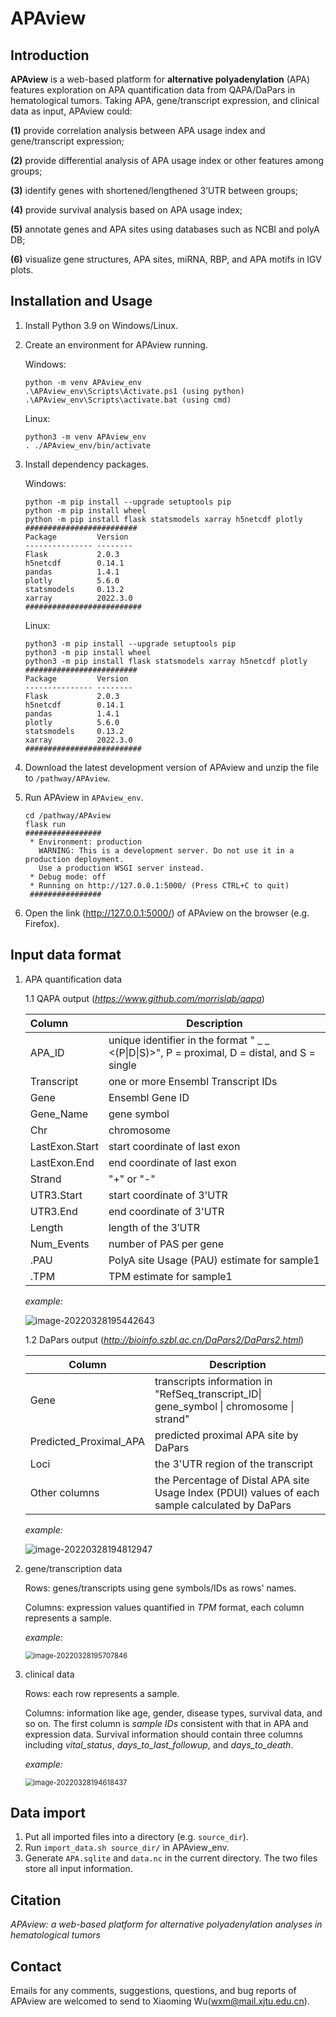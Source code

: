 # APAview

## Introduction

**APAview** is a web-based platform for **alternative polyadenylation** (APA) features exploration on APA quantification data from QAPA/DaPars in hematological tumors. Taking APA, gene/transcript expression, and clinical data as input, APAview could:

**(1)** provide correlation analysis between APA usage index and gene/transcript expression;

**(2)** provide differential analysis of APA usage index or other features among groups; 

**(3)** identify genes with shortened/lengthened 3’UTR between groups; 

**(4)** provide survival analysis based on APA usage index;

**(5)** annotate genes and APA sites using databases such as NCBI and polyA DB;

**(6)**  visualize gene structures, APA sites, miRNA, RBP, and APA motifs in IGV plots.

## Installation and Usage

1. Install Python 3.9 on Windows/Linux.

2. Create  an environment for APAview running.

   Windows:

   ```
   python -m venv APAview_env
   .\APAview_env\Scripts\Activate.ps1 (using python)
   .\APAview_env\Scripts\activate.bat (using cmd)
   ```

   Linux:

   ```
   python3 -m venv APAview_env
   . ./APAview_env/bin/activate
   ```

3. Install dependency packages.

   Windows:

   ```
   python -m pip install --upgrade setuptools pip
   python -m pip install wheel
   python -m pip install flask statsmodels xarray h5netcdf plotly
   #########################
   Package         Version
   --------------- --------
   Flask           2.0.3
   h5netcdf        0.14.1
   pandas          1.4.1
   plotly          5.6.0
   statsmodels     0.13.2
   xarray          2022.3.0
   ##########################
   ```

   Linux:

   ```
   python3 -m pip install --upgrade setuptools pip
   python3 -m pip install wheel
   python3 -m pip install flask statsmodels xarray h5netcdf plotly
   #########################
   Package         Version
   --------------- --------
   Flask           2.0.3
   h5netcdf        0.14.1
   pandas          1.4.1
   plotly          5.6.0
   statsmodels     0.13.2
   xarray          2022.3.0
   ##########################
   ```

4. Download the latest development version of APAview and unzip the file to `/pathway/APAview`.

5. Run APAview in `APAview_env`.

   ```
   cd /pathway/APAview
   flask run
   #################
    * Environment: production
      WARNING: This is a development server. Do not use it in a production deployment.
      Use a production WSGI server instead.
    * Debug mode: off
    * Running on http://127.0.0.1:5000/ (Press CTRL+C to quit)
    ################
   ```

6. Open the link (http://127.0.0.1:5000/) of APAview on the browser (e.g. Firefox).

## Input data format

1. APA quantification data

   1.1 QAPA output (*https://www.github.com/morrislab/qapa*)

   | Column         | Description                                                  |
   | :------------- | ------------------------------------------------------------ |
   | APA_ID         | unique identifier in the format "<Ensembl Gene ID> _ <number> _ <(P\|D\|S)>", P = proximal, D = distal, and S = single |
   | Transcript     | one or more Ensembl Transcript IDs                           |
   | Gene           | Ensembl Gene ID                                              |
   | Gene_Name      | gene symbol                                                  |
   | Chr            | chromosome                                                   |
   | LastExon.Start | start coordinate of last exon                                |
   | LastExon.End   | end coordinate of last exon                                  |
   | Strand         | "+" or "-"                                                   |
   | UTR3.Start     | start coordinate of 3'UTR                                    |
   | UTR3.End       | end coordinate of 3'UTR                                      |
   | Length         | length of the 3′UTR                                          |
   | Num_Events     | number of PAS per gene                                       |
   | <sample1>.PAU  | PolyA site Usage (PAU) estimate for sample1                  |
   | <sample1>.TPM  | TPM estimate for sample1                                     |

   *example:*

   ![image-20220328195442643](C:\Users\lenovo\AppData\Roaming\Typora\typora-user-images\image-20220328195442643.png)

   1.2 DaPars output (*http://bioinfo.szbl.ac.cn/DaPars2/DaPars2.html*)

   | Column                 | Description                                                  |
   | ---------------------- | ------------------------------------------------------------ |
   | Gene                   | transcripts information in "RefSeq_transcript_ID\| gene_symbol \| chromosome \| strand" |
   | Predicted_Proximal_APA | predicted proximal APA site by DaPars                        |
   | Loci                   | the 3'UTR region of the transcript                           |
   | Other columns          | the Percentage of Distal APA site Usage Index (PDUI) values of each sample calculated by DaPars |

   *example:*

   ![image-20220328194812947](C:\Users\lenovo\AppData\Roaming\Typora\typora-user-images\image-20220328194812947.png)

2. gene/transcription data

   Rows: genes/transcripts using gene symbols/IDs as rows' names.

   Columns: expression values quantified in *TPM* format, each column represents a sample.

   *example:*

   <img src="C:\Users\lenovo\AppData\Roaming\Typora\typora-user-images\image-20220328195707846.png" alt="image-20220328195707846" style="zoom:80%;" />

3. clinical data

   Rows: each row represents a sample.

   Columns: information like age, gender, disease types, survival data, and so on. The first column is *sample IDs* consistent with that in APA and expression data. Survival information should contain three columns including *vital_status*, *days_to_last_followup*, and *days_to_death*.

   *example:*

   <img src="C:\Users\lenovo\AppData\Roaming\Typora\typora-user-images\image-20220328194618437.png" alt="image-20220328194618437" style="zoom: 80%;" />

## Data import

1.  Put all imported files into a directory (e.g. `source_dir`).
2.  Run `import_data.sh source_dir/` in APAview_env.
3.  Generate `APA.sqlite` and `data.nc` in the current directory. The two files store all input information. 

## Citation

*APAview: a web-based platform for alternative polyadenylation analyses in hematological tumors*

## Contact

Emails for any comments, suggestions, questions, and bug reports of APAview are welcomed to send to Xiaoming Wu([wxm@mail.xjtu.edu.cn](mailto:wxm@mail.xjtu.edu.cn)).
